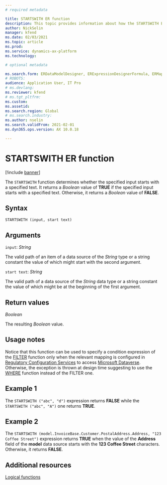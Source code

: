 ```yaml
---
# required metadata

title: STARTSWITH ER function
description: This topic provides information about how the STARTSWITH Electronic reporting (ER) function is used.
author: NickSelin
manager: kfend
ms.date: 02/03/2021
ms.topic: article
ms.prod: 
ms.service: dynamics-ax-platform
ms.technology: 

# optional metadata

ms.search.form: ERDataModelDesigner, ERExpressionDesignerFormula, ERMappedFormatDesigner, ERModelMappingDesigner
# ROBOTS: 
audience: Application User, IT Pro
# ms.devlang: 
ms.reviewer: kfend
# ms.tgt_pltfrm: 
ms.custom: 
ms.assetid: 
ms.search.region: Global
# ms.search.industry: 
ms.author: nselin
ms.search.validFrom: 2021-02-01
ms.dyn365.ops.version: AX 10.0.18

---
```


# STARTSWITH ER function

[!include [banner](../includes/banner.md)]

The `STARTSWITH` function determines whether the specified input starts with a specified text. It returns a *Boolean* value of **TRUE** if the specified input starts with a specified text. Otherwise, it returns a *Boolean* value of **FALSE**.

## Syntax

```vb
STARTSWITH (input, start text)
```

## Arguments

`input`: *String*

The valid path of an item of a data source of the *String* type or a string constant the value of which might start with the second argument.

`start text`: *String*

The valid path of a data source of the *String* data type or a string constant the value of which might be at the beginning of the first argument.

## Return values

*Boolean*

The resulting *Boolean* value.

## Usage notes

Notice that this function can be used to specify a condition expression of the [FILTER](er-functions-list-filter.md) function only when the relevant mapping is configured in [Regulatory Configuration Services](https://docs.microsoft.com/dynamics365/finance/localizations/rcs-globalization-feature) to access [Microsoft Dataverse](https://docs.microsoft.com/dynamics365/fin-ops-core/dev-itpro/data-entities/data-integration-cds). Otherwise, the exception is thrown at design time suggesting to use the [WHERE](er-functions-list-where.md) function instead of the FILTER one.

## Example 1

The `STARTSWITH ("abc", "d")` expression returns **FALSE** while the `STARTSWITH ("abc", "A")` one returns **TRUE**.

## Example 2

The `STARTSWITH (model.InvoiceBase.Customer.PostalAddress.Address, "123 Coffee Street")` expression returns **TRUE** when the value of the **Address** field of the **model** data source starts with the **123 Coffee Street** characters. Otherwise, it returns **FALSE**.

## Additional resources

[Logical functions](er-functions-category-logical.md)
